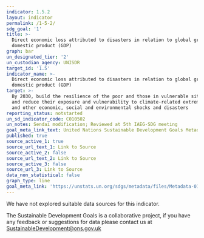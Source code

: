 ```yaml
---
indicator: 1.5.2
layout: indicator
permalink: /1-5-2/
sdg_goal: '1'
title: >-
  Direct economic loss attributed to disasters in relation to global gross
  domestic product (GDP)
graph: bar
un_designated_tier: '2'
un_custodian_agency: UNISDR
target_id: '1.5'
indicator_name: >-
  Direct economic loss attributed to disasters in relation to global gross
  domestic product (GDP)
target: >-
  By 2030, build the resilience of the poor and those in vulnerable situations
  and reduce their exposure and vulnerability to climate-related extreme events
  and other economic, social and environmental shocks and disasters
reporting_status: notstarted
un_sd_indicator_code: C010502
un_notes: Sendai modification; Reviewed at 5th IAEG-SDG meeting
goal_meta_link_text: United Nations Sustainable Development Goals Metadata (pdf 894kB)
published: true
source_active_1: true
source_url_text_1: Link to Source
source_active_2: false
source_url_text_2: Link to Source
source_active_3: false
source_url_3: Link to Source
data_non_statistical: false
graph_type: line
goal_meta_link: 'https://unstats.un.org/sdgs/metadata/files/Metadata-01-05-02.pdf'
---
```



We have not explored suitable data sources for this indicator. 

The Sustainable Development Goals is a collaborative project, if you have any feedback or suggestions for data please contact us at <SustainableDevelopment@ons.gov.uk>
